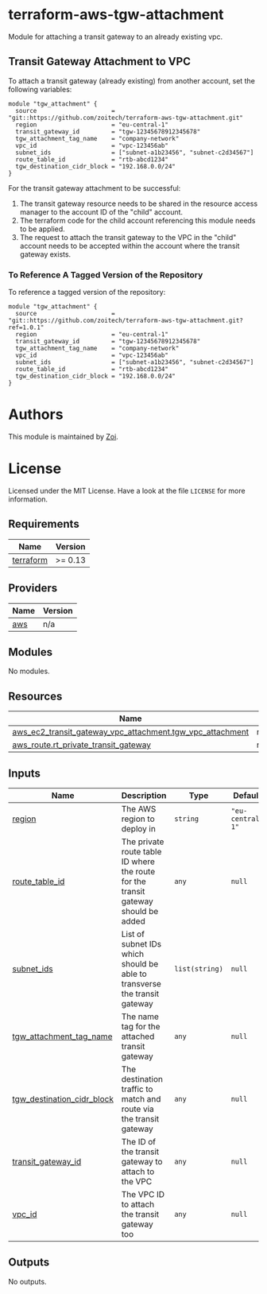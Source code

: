 # terraform-aws-tgw-attachment

Module for attaching a transit gateway to an already existing vpc.

## Transit Gateway Attachment to VPC

To attach a transit gateway (already existing) from another account, set the following variables:

```hcl
module "tgw_attachment" {
  source                     = "git::https://github.com/zoitech/terraform-aws-tgw-attachment.git"
  region                     = "eu-central-1"
  transit_gateway_id         = "tgw-12345678912345678"
  tgw_attachment_tag_name    = "company-network"
  vpc_id                     = "vpc-123456ab"
  subnet_ids                 = ["subnet-a1b23456", "subnet-c2d34567"]
  route_table_id             = "rtb-abcd1234"
  tgw_destination_cidr_block = "192.168.0.0/24"
}
```

For the transit gateway attachment to be successful:

1. The transit gateway resource needs to be shared in the resource access manager to the account ID of the "child" account.
2. The terraform code for the child account referencing this module needs to be applied.
3. The request to attach the transit gateway to the VPC in the "child" account needs to be accepted within the account where the transit gateway exists.

### To Reference A Tagged Version of the Repository

To reference a tagged version of the repository:

```hcl
module "tgw_attachment" {
  source                     = "git::https://github.com/zoitech/terraform-aws-tgw-attachment.git?ref=1.0.1"
  region                     = "eu-central-1"
  transit_gateway_id         = "tgw-12345678912345678"
  tgw_attachment_tag_name    = "company-network"
  vpc_id                     = "vpc-123456ab"
  subnet_ids                 = ["subnet-a1b23456", "subnet-c2d34567"]
  route_table_id             = "rtb-abcd1234"
  tgw_destination_cidr_block = "192.168.0.0/24"
}
```

# Authors
This module is maintained by [Zoi](https://github.com/zoitech).

# License
Licensed under the MIT License. Have a look at the file `LICENSE` for more information.
## Requirements

| Name | Version |
|------|---------|
| <a name="requirement_terraform"></a> [terraform](#requirement\_terraform) | >= 0.13 |

## Providers

| Name | Version |
|------|---------|
| <a name="provider_aws"></a> [aws](#provider\_aws) | n/a |

## Modules

No modules.

## Resources

| Name | Type |
|------|------|
| [aws_ec2_transit_gateway_vpc_attachment.tgw_vpc_attachment](https://registry.terraform.io/providers/hashicorp/aws/latest/docs/resources/ec2_transit_gateway_vpc_attachment) | resource |
| [aws_route.rt_private_transit_gateway](https://registry.terraform.io/providers/hashicorp/aws/latest/docs/resources/route) | resource |

## Inputs

| Name | Description | Type | Default | Required |
|------|-------------|------|---------|:--------:|
| <a name="input_region"></a> [region](#input\_region) | The AWS region to deploy in | `string` | `"eu-central-1"` | no |
| <a name="input_route_table_id"></a> [route\_table\_id](#input\_route\_table\_id) | The private route table ID where the route for the transit gateway should be added | `any` | `null` | no |
| <a name="input_subnet_ids"></a> [subnet\_ids](#input\_subnet\_ids) | List of subnet IDs which should be able to transverse the transit gateway | `list(string)` | `null` | no |
| <a name="input_tgw_attachment_tag_name"></a> [tgw\_attachment\_tag\_name](#input\_tgw\_attachment\_tag\_name) | The name tag for the attached transit gateway | `any` | `null` | no |
| <a name="input_tgw_destination_cidr_block"></a> [tgw\_destination\_cidr\_block](#input\_tgw\_destination\_cidr\_block) | The destination traffic to match and route via the transit gateway | `any` | `null` | no |
| <a name="input_transit_gateway_id"></a> [transit\_gateway\_id](#input\_transit\_gateway\_id) | The ID of the transit gateway to attach to the VPC | `any` | `null` | no |
| <a name="input_vpc_id"></a> [vpc\_id](#input\_vpc\_id) | The VPC ID to attach the transit gateway too | `any` | `null` | no |

## Outputs

No outputs.

